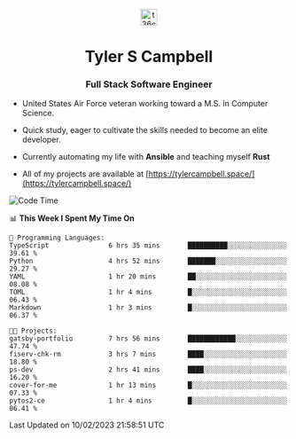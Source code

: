 <p align="center">
<a href="https://www.linkedin.com/in/t36campbell" target="blank"><img align="center" src="https://ik.imagekit.io/t36campbell/Portfolio/linkedin.png.original_m8bbGgPh6.png" alt="t36campbell" height="30" width="30" /></a>
</p>
<h1 align="center">Tyler S Campbell</h1>
<h3 align="center">Full Stack Software Engineer</h3>

* United States Air Force veteran working toward a M.S. in Computer Science.

* Quick study, eager to cultivate the skills needed to become an elite developer.

* Currently automating my life with **Ansible** and teaching myself **Rust**

* All of my projects are available at [https://tylercampbell.space/](https://tylercampbell.space/)

<!--START_SECTION:waka-->
![Code Time](http://img.shields.io/badge/Code%20Time-2%2C158%20hrs%2036%20mins-blue)

📊 **This Week I Spent My Time On** 

```text
💬 Programming Languages: 
TypeScript               6 hrs 35 mins       ██████████░░░░░░░░░░░░░░░   39.61 % 
Python                   4 hrs 52 mins       ███████░░░░░░░░░░░░░░░░░░   29.27 % 
YAML                     1 hr 20 mins        ██░░░░░░░░░░░░░░░░░░░░░░░   08.08 % 
TOML                     1 hr 4 mins         █░░░░░░░░░░░░░░░░░░░░░░░░   06.43 % 
Markdown                 1 hr 3 mins         █░░░░░░░░░░░░░░░░░░░░░░░░   06.37 % 

🐱‍💻 Projects: 
gatsby-portfolio         7 hrs 56 mins       ████████████░░░░░░░░░░░░░   47.74 % 
fiserv-chk-rm            3 hrs 7 mins        ████░░░░░░░░░░░░░░░░░░░░░   18.80 % 
ps-dev                   2 hrs 41 mins       ████░░░░░░░░░░░░░░░░░░░░░   16.20 % 
cover-for-me             1 hr 13 mins        █░░░░░░░░░░░░░░░░░░░░░░░░   07.33 % 
pytos2-ce                1 hr 4 mins         █░░░░░░░░░░░░░░░░░░░░░░░░   06.41 % 

```


 Last Updated on 10/02/2023 21:58:51 UTC
<!--END_SECTION:waka-->
